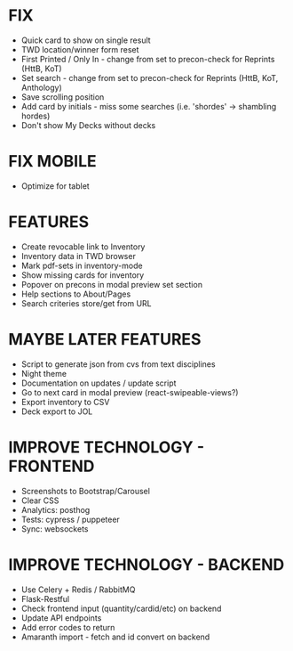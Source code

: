 # FIX
* Quick card to show on single result
* TWD location/winner form reset
* First Printed / Only In - change from set to precon-check for Reprints (HttB, KoT)
* Set search - change from set to precon-check for Reprints (HttB, KoT, Anthology)
* Save scrolling position
* Add card by initials - miss some searches (i.e. 'shordes' -> shambling hordes)
* Don't show My Decks without decks

# FIX MOBILE
* Optimize for tablet

# FEATURES
* Create revocable link to Inventory
* Inventory data in TWD browser
* Mark pdf-sets in inventory-mode
* Show missing cards for inventory
* Popover on precons in modal preview set section
* Help sections to About/Pages
* Search criteries store/get from URL

# MAYBE LATER FEATURES
* Script to generate json from cvs from text disciplines
* Night theme
* Documentation on updates / update script
* Go to next card in modal preview (react-swipeable-views?)
* Export inventory to CSV
* Deck export to JOL

# IMPROVE TECHNOLOGY - FRONTEND
* Screenshots to Bootstrap/Carousel
* Clear CSS
* Analytics: posthog
* Tests: cypress / puppeteer
* Sync: websockets

# IMPROVE TECHNOLOGY - BACKEND
* Use Celery + Redis / RabbitMQ
* Flask-Restful
* Check frontend input (quantity/cardid/etc) on backend
* Update API endpoints
* Add error codes to return
* Amaranth import - fetch and id convert on backend

